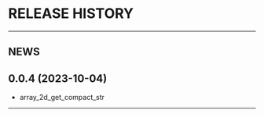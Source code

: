 # RELEASE HISTORY

********************************************************************************
## NEWS

0.0.4 (2023-10-04)
-------------------
- array_2d_get_compact_str

********************************************************************************
